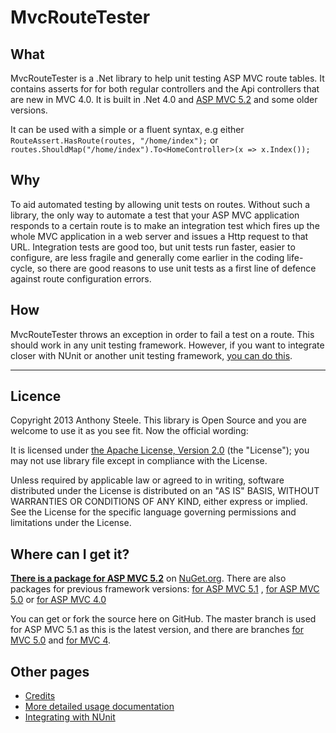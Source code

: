 # MvcRouteTester

## What

MvcRouteTester is a .Net library to help unit testing ASP MVC route tables. It contains asserts for for both regular controllers and the Api controllers that are new in MVC 4.0. It is built in .Net 4.0 and [ASP MVC 5.2](http://www.nuget.org/packages/MvcRouteTester.MVC5.2/) and some older versions.

It can be used with a simple or a fluent syntax, e.g either `RouteAssert.HasRoute(routes, "/home/index");` or `routes.ShouldMap("/home/index").To<HomeController>(x => x.Index());`

## Why

To aid automated testing by allowing unit tests on routes. Without such a library, the only way to automate a test that your ASP MVC application responds to a certain route is to make an integration test which fires up the whole MVC application in a web server and issues a Http request to that URL. Integration tests are good too, but unit tests run faster, easier to configure, are less fragile and generally come earlier in the coding life-cycle, so there are good reasons to use unit tests as a first line of defence against route configuration errors.

## How

MvcRouteTester throws an exception in order to fail a test on a route. This should work in any unit testing framework. However, if you want to integrate closer with NUnit or another unit testing framework, [you can do this](https://github.com/AnthonySteele/MvcRouteTester/wiki/Integrating-with-NUnit).
****
## Licence

Copyright 2013 Anthony Steele. This library is Open Source and you are welcome to use it as you see fit. Now the official wording: 

It is licensed under [the Apache License, Version 2.0](http://www.apache.org/licenses/LICENSE-2.0.html) (the "License");
you may not use library file except in compliance with the License.

Unless required by applicable law or agreed to in writing, software
distributed under the License is distributed on an "AS IS" BASIS,
WITHOUT WARRANTIES OR CONDITIONS OF ANY KIND, either express or implied.
See the License for the specific language governing permissions and
limitations under the License.

## Where can I get it?

**[There is a package for ASP MVC 5.2](http://www.nuget.org/packages/MvcRouteTester.Mvc5.2/)** on [NuGet.org](http://www.nuget.org/). There are also packages for previous framework versions: [for ASP MVC 5.1](http://www.nuget.org/packages/MvcRouteTester.MVC5.1/) , [for ASP MVC 5.0](http://www.nuget.org/packages/MvcRouteTester.MVC5/) or [for ASP MVC 4.0](http://www.nuget.org/packages/MvcRouteTester/)

You can get or fork the source here on GitHub. The master branch is used for ASP MVC 5.1 as this is the latest version, and there are branches [for MVC 5.0](https://github.com/AnthonySteele/MvcRouteTester/tree/MVC5) and [for MVC 4](https://github.com/AnthonySteele/MvcRouteTester/tree/MVC4).

## Other pages

 - [Credits](https://github.com/AnthonySteele/MvcRouteTester/wiki/Credits)
 - [More detailed usage documentation](https://github.com/AnthonySteele/MvcRouteTester/wiki/Usage)
 - [Integrating with NUnit](https://github.com/AnthonySteele/MvcRouteTester/wiki/Integrating-with-NUnit)


